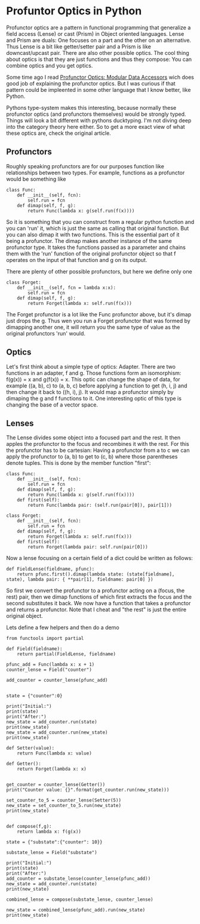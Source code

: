 Profuntor Optics in Python
================================
Profunctor optics are a pattern in functional programming that generalize a field access (Lense) or cast (Prism) in Object oriented languages. Lense and Prism are duals: One focuses on a part and the other on an alternative.
Thus Lense is a bit like getter/setter pair and a Prism is like downcast/upcast pair. There are also other possible optics.
The cool thing about optics is that they are just functions and thus they compose: You can combine optics and you get optics.

Some time ago I read [Profunctor Optics: Modular Data Accessors](https://arxiv.org/abs/1703.10857) wich does good job of explaining the profunctor optics.
But I was curious if that pattern could be impleented in some other language that I know better, like Python.

Pythons type-system makes this interesting, because normally these profunctor optics (and profunctors themselves) would be strongly typed.
Things will look a bit different with pythons ducktyping. I'm not diving deep into the category theory here either. So to get a more exact
view of what these optics are, check the original article.

Profunctors
----------------
Roughly speaking profunctors are for our purposes function like relationships between two types.
For example, functions as a profunctor would be something like

~~~
class Func:
	def __init__(self, fcn):
		self.run = fcn
	def dimap(self, f, g):
		return Func(lambda x: g(self.run(f(x))))
~~~

So it is something that you can construct from a regular python function and you can 'run' it, which is just the same as calling that original function.
But you can also dimap it with two functions. This is the essential part of it being a profunctor. The dimap makes another instance of the same profunctor type.
It takes the functions passed as a parameter and chains them with the 'run' function of the original profunctor object so that 
f operates on the input of that function and g on its output.

There are plenty of other possible profunctors, but here we define only one 

~~~
class Forget:
	def __init__(self, fcn = lambda x:x):
		self.run = fcn
	def dimap(self, f, g):
		return Forget(lambda x: self.run(f(x)))
~~~

The Forget profunctor is a lot like the Func profunctor above, but it's dimap just drops the g. Thus wen you run a Forget profunctor that was formed by dimapping another one,
it will return you the same type of value as the original profunctors 'run' would.

Optics
----------------
Let's first think about a simple type of optics: Adapter. There are two functions in an adapter, f and g. Those functions form an isomorphism: f(g(x)) = x and g(f(x)) = x. This optic can change the shape of data, for example ((a, b), c) to (a, b, c) before applying a function to get (h, i, j) and then change it back to ((h, i), j). It would map a profunctor simply by dimaping the g and f functions to it. One interesting optic of this type is changing the base of a vector space.

Lenses
-----------------
The Lense divides some object into a focused part and the rest. It then apples the profunctor to the focus and recombines it with the rest. For this the profunctor has to be cartesian: Having a profunctor from a to c we can apply the profunctor to (a, b) to get to (c, b) where those parentheses denote tuples. This is done by the member function "first":

~~~
class Func:
	def __init__(self, fcn):
		self.run = fcn
	def dimap(self, f, g):
		return Func(lambda x: g(self.run(f(x))))
	def first(self):
		return Func(lambda pair: (self.run(pair[0]), pair[1]))
		
class Forget:
	def __init__(self, fcn):
		self.run = fcn
	def dimap(self, f, g):
		return Forget(lambda x: self.run(f(x)))
	def first(self):
		return Forget(lambda pair: self.run(pair[0]))
~~~

Now a lense focusing on a certain field of a dict could be written as follows:

~~~
def FieldLense(fieldname, pfunc):
	return pfunc.first().dimap(lambda state: (state[fieldname], state), lambda pair: { **pair[1], fieldname: pair[0] })
~~~

So first we convert the profunctor to a profunctor acting on a (focus, the rest) pair, then we dimap functions of which first extracts the focus and the second substitutes it back. We now have a function that takes a profunctor and returns a profunctor. Note that I cheat and "the rest" is just the entire original object.

Lets define a few helpers and then do a demo

~~~
from functools import partial

def Field(fieldname):
	return partial(FieldLense, fieldname)
	
pfunc_add = Func(lambda x: x + 1)
counter_lense = Field("counter")

add_counter = counter_lense(pfunc_add)


state = {"counter":0}

print("Initial:")
print(state)
print("After:")
new_state = add_counter.run(state)
print(new_state)
new_state = add_counter.run(new_state)
print(new_state)
~~~

~~~
def Setter(value):
	return Func(lambda x: value)

def Getter():
	return Forget(lambda x: x)


get_counter = counter_lense(Getter())
print("Counter value: {}".format(get_counter.run(new_state)))

set_counter_to_5 = counter_lense(Setter(5))
new_state = set_counter_to_5.run(new_state)
print(new_state)
~~~

~~~

def compose(f,g):
	return lambda x: f(g(x))
	
state = {"substate":{"counter": 10}}

substate_lense = Field("substate")

print("Initial:")
print(state)
print("After:")
add_counter = substate_lense(counter_lense(pfunc_add))
new_state = add_counter.run(state)
print(new_state)

combined_lense = compose(substate_lense, counter_lense)

new_state = combined_lense(pfunc_add).run(new_state)
print(new_state)
~~~



